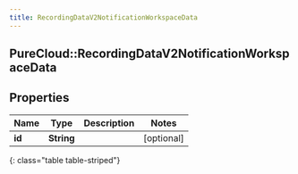```yaml
---
title: RecordingDataV2NotificationWorkspaceData
---
```

## PureCloud::RecordingDataV2NotificationWorkspaceData

## Properties

|Name | Type | Description | Notes|
|------------ | ------------- | ------------- | -------------|
| **id** | **String** |  | [optional] |
{: class="table table-striped"}


